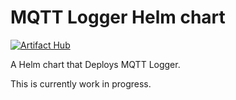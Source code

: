 # MQTT Logger Helm chart

[![Artifact Hub](https://img.shields.io/endpoint?url=https://artifacthub.io/badge/repository/mqtt-logger)](https://artifacthub.io/packages/search?repo=mqtt-logger)

A Helm chart that Deploys MQTT Logger.

This is currently work in progress.
